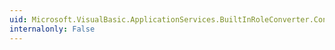 ```yaml
---
uid: Microsoft.VisualBasic.ApplicationServices.BuiltInRoleConverter.ConvertTo(System.ComponentModel.ITypeDescriptorContext,System.Globalization.CultureInfo,System.Object,System.Type)
internalonly: False
---
```

